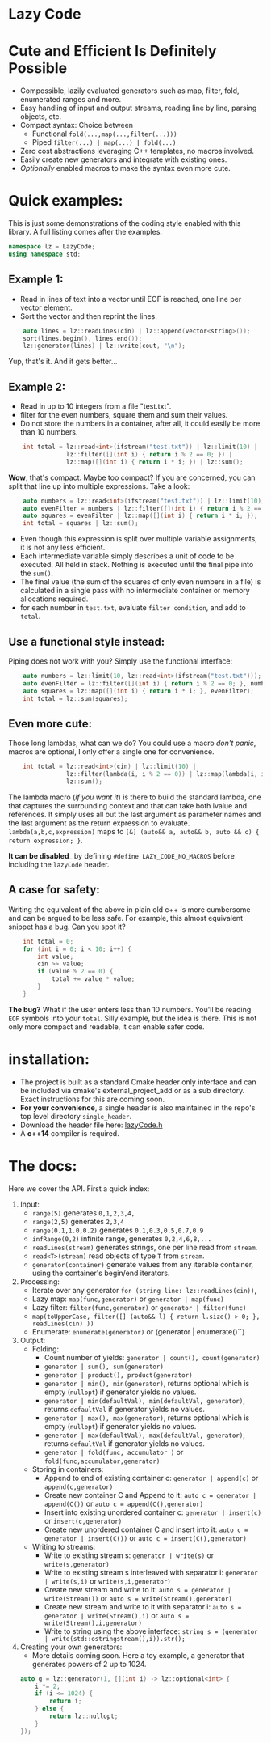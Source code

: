 # Lazy Code
# Cute and Efficient Is Definitely Possible 

* Compossible, lazily evaluated generators such as map, filter, fold, enumerated ranges and more.
* Easy handling of input and output streams, reading line by line, parsing objects, etc.
* Compact syntax:  Choice between
    * Functional `fold(...,map(...,filter(...)))`
    * Piped `filter(...) | map(...) | fold(...)`
* Zero cost abstractions leveraging C++ templates, no macros involved.
* Easily create new generators and integrate with existing ones.
* _Optionally_ enabled  macros to make the syntax even more cute.


# Quick examples:

This is just some demonstrations of the coding style enabled with this library.  A full listing comes after the examples.


```c++
namespace lz = LazyCode;
using namespace std;
```

## Example 1:

* Read in lines of text into a vector until EOF is reached, one line per vector element.
* Sort the vector and then reprint the lines.

```c++
    auto lines = lz::readLines(cin) | lz::append(vector<string>());
    sort(lines.begin(), lines.end());
    lz::generator(lines) | lz::write(cout, "\n");
```

Yup, that's it.  And it gets better...

## Example 2:

* Read in up to 10 integers from a file "test.txt".  
* filter for the even numbers, square them and sum their values.
* Do not store the numbers in a container, after all, it could easily be more than 10 numbers.

```c++
    int total = lz::read<int>(ifstream("test.txt")) | lz::limit(10) |
                lz::filter([](int i) { return i % 2 == 0; }) |
                lz::map([](int i) { return i * i; }) | lz::sum();
```

__Wow__, that's compact.  Maybe too compact? If you are concerned, you can split that line up into multiple expressions.  Take a look:

```c++
    auto numbers = lz::read<int>(ifstream("test.txt")) | lz::limit(10);
    auto evenFilter = numbers | lz::filter([](int i) { return i % 2 == 0; });
    auto squares = evenFilter | lz::map([](int i) { return i * i; });
    int total = squares | lz::sum();
```

* Even though this expression is split over multiple variable assignments, it is not any less efficient.
* Each intermediate variable simply 
describes a unit of code to be executed.  All held in stack.  Nothing is executed until the final pipe into the `sum()`.
* The final value (the sum of the squares of only even numbers in a file) is calculated in a single pass with no intermediate container or memory allocations required.
* for each number in `test.txt`, evaluate `filter condition`, and add to `total`.


## Use a functional style instead:

Piping does not work with you?  Simply use the functional interface:

```c++
    auto numbers = lz::limit(10, lz::read<int>(ifstream("test.txt")));
    auto evenFilter = lz::filter([](int i) { return i % 2 == 0; }, numbers);
    auto squares = lz::map([](int i) { return i * i; }, evenFilter);
    int total = lz::sum(squares);
```

## Even more cute:

Those long lambdas, what can we do?  You could use a macro *don't panic*, macros are optional, I only offer a single one for convenience.

```c++
    int total = lz::read<int>(cin) | lz::limit(10) |
                lz::filter(lambda(i, i % 2 == 0)) | lz::map(lambda(i, i * i)) |
                lz::sum();
```

The lambda macro (*if you want it*) is there to build the standard lambda, one that captures the surrounding context and that can take both lvalue and references.  It simply uses all but the last argument as parameter names and the last argument as the return expression to evaluate.  `lambda(a,b,c,expression)` maps to `[&] (auto&& a, auto&& b, auto && c) { return expression; }`.

__It can be disabled___ by defining `#define LAZY_CODE_NO_MACROS` before including the `lazyCode` header.


## A case for safety:

Writing the equivalent of the above in plain old c++ is more cumbersome and can be argued to be less safe.  For example, this almost equivalent snippet has a bug.  Can you spot it?

```c++
    int total = 0;
    for (int i = 0; i < 10; i++) {
        int value;
        cin >> value;
        if (value % 2 == 0) {
            total += value * value;
        }
    }
```

__The bug?__  What if the user enters less than 10 numbers.  You'll be reading `EOF` symbols into your `total`.  Silly example, but the idea is there.  This is not only more compact and readable, it can enable safer code.


# installation:

* The project is built as a standard Cmake header only interface and can be included via cmake's external_project_add or as a sub directory.  Exact instructions for this are coming soon.
* __For your convenience__, a single header is also maintained in the repo's top level directory `single_header`.
* Download the header file here: [lazyCode.h](single_header/lazyCode.h)
* A __c++14__ compiler is required.


# The docs:

Here we cover the API.  First a quick index:


1. Input:
    * `range(5)` generates `0,1,2,3,4,`
    * `range(2,5)` generates `2,3,4`
    * `range(0.1,1.0,0.2)` generates `0.1,0.3,0.5,0.7,0.9`
    * `infRange(0,2)` infinite range, generates `0,2,4,6,8,...`
    * `readLines(stream)` generates strings, one per line read from `stream`.
    * `read<T>(stream)` read objects of type `T` from `stream`.
    * `generator(container)` generate values from any iterable container, using the container's begin/end iterators. 
2. Processing:
    * Iterate over any generator `for (string line: lz::readLines(cin))`,
    * Lazy map: `map(func,generator)` or `generator | map(func)`
    * Lazy filter: `filter(func,generator)` or `generator | filter(func)`
    * `map(toUpperCase, filter([] (auto&& l) { return l.size() > 0; }, readLines(cin) ))`
    * Enumerate: `enumerate(generator)` or (generator | enumerate()``)
4. Output: 
    * Folding:
        * Count number of yields: `generator | count(), count(generator)`
        * `generator | sum(), sum(generator)`
        * `generator | product(), product(generator)`
        * `generator | min(), min(generator)`, returns optional which is empty (`nullopt`) if generator yields no values.
        * `generator | min(defaultVal), min(defaultVal, generator)`, returns `defaultVal` if generator yields no values.
        * `generator | max(), max(generator)`, returns optional which is empty (`nullopt`) if generator yields no values.
        * `generator | max(defaultVal), max(defaultVal, generator)`, returns `defaultVal` if generator yields no values.
        * `generator | fold(func, accumulator )` or `fold(func,accumulator,generator)`
    * Storing in containers:
        * Append to end of existing container c: `generator | append(c)` or `append(c,generator)`
        * Create new container C and Append to it: `auto c = generator | append(C())` or `auto c = append(C(),generator)`
        * Insert into existing unordered container c: `generator | insert(c)` or `insert(c,generator)`
        * Create new unordered container C and insert into it: `auto c = generator | insert(C())` or `auto c = insert(C(),generator)`
    * Writing to streams:
        * Write to existing stream s: `generator | write(s)` or `write(s,generator)`
        * Write to existing stream s interleaved with separator i: `generator | write(s,i)` or `write(s,i,generator)`
        * Create new stream and write to it: `auto s = generator | write(Stream())` or `auto s = write(Stream(),generator)`
        * Create new stream and write to it with separator i: `auto s = generator | write(Stream(),i)` or `auto s = write(Stream(),i,generator)`
        * Write to string using the above interface: `string s = (generator | write(std::ostringstream(),i)).str();`
5. Creating your own generators:
    * More details coming soon.  Here a toy example, a generator that generates powers of 2 up to 1024.
    ```c++
    auto g = lz::generator(1, [](int i) -> lz::optional<int> {
        i *= 2;
        if (i <= 1024) {
            return i;
        } else {
            return lz::nullopt;
        }
    });
    ```
